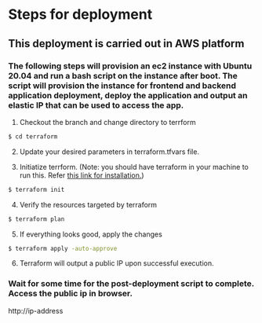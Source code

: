 # Steps for deployment

## This deployment is carried out in AWS platform

### The following steps will provision an ec2 instance with Ubuntu 20.04 and run a bash script on the instance after boot. The script will provision the instance for frontend and backend application deployment, deploy the application and output an elastic IP that can be used to access the app.  

1. Checkout the branch and change directory to terrform
```bash
$ cd terraform
```
2. Update your desired parameters in terraform.tfvars file.

3. Initiatize terrform. (Note: you should have terraform in your machine to run this. Refer [this link for installation.](https://developer.hashicorp.com/terraform/tutorials/aws-get-started/install-cli)) 
```bash
$ terraform init
```
4. Verify the resources targeted by terraform
```bash
$ terraform plan
```
5. If everything looks good, apply the changes
```bash
$ terraform apply -auto-approve
```
6. Terraform will output a public IP upon successful execution. 

### Wait for some time for the post-deployment script to complete. Access the public ip in browser.
http://ip-address 
